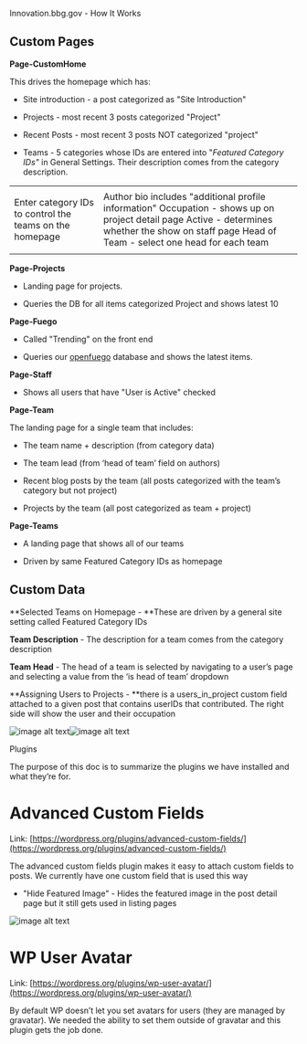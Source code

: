 Innovation.bbg.gov - How It Works

## Custom Pages

**Page-CustomHome**

This drives the homepage which has:

* Site introduction - a post categorized as "Site Introduction"

* Projects - most recent 3 posts categorized "Project"

* Recent Posts - most recent 3 posts NOT categorized  "project"

* Teams - 5 categories whose IDs are entered into "*Featured Category IDs"* in General Settings.  Their description comes from the category description.

<table>
  <tr>
    <td></td>
    <td></td>
  </tr>
  <tr>
    <td>Enter category IDs to control the teams on the homepage</td>
    <td>Author bio includes "additional profile information" 
Occupation - shows up on project detail page
Active - determines whether the show on staff page
Head of Team - select one head for each team</td>
  </tr>
  <tr>
    <td></td>
    <td></td>
  </tr>
</table>




**Page-Projects** 

* Landing page for projects.  

* Queries the DB for all items categorized Project and shows latest 10

**Page-Fuego** 

* Called "Trending" on the front end

* Queries our [openfuego](https://github.com/niemanlab/openfuego) database and shows the latest items.

**Page-Staff**

* Shows all users that have "User is Active" checked

**Page-Team**

The landing page for a single team that includes:

* The team name + description (from category data)

* The team lead (from ‘head of team’ field on authors)

* Recent blog posts by the team (all posts categorized with the team’s category but not project)

* Projects by the team (all post categorized as team + project)

**Page-Teams**

* A landing page that shows all of our teams

* Driven by same Featured Category IDs as homepage

## Custom Data

**Selected Teams on Homepage - **These are driven by a general site setting called Featured Category IDs

**Team Description** - The description for a team comes from the category description

**Team Head** - The head of a team is selected by navigating to a user’s page and selecting a value from the ‘is head of team’ dropdown

**Assigning Users to Projects - **there is a users_in_project custom field attached to a given post that contains userIDs that contributed.  The right side will show the user and their occupation

![image alt text](image_0.png)![image alt text](image_1.png)

Plugins

The purpose of this doc is to summarize the plugins we have installed and what they’re for.

# Advanced Custom Fields

Link: [https://wordpress.org/plugins/advanced-custom-fields/](https://wordpress.org/plugins/advanced-custom-fields/)

The advanced custom fields plugin makes it easy to attach custom fields to posts.  We currently have one custom field that is used this way

* "Hide Featured Image" - Hides the featured image in the post detail page but it still gets used in listing pages

![image alt text](image_2.png)

# WP User Avatar

Link: [https://wordpress.org/plugins/wp-user-avatar/](https://wordpress.org/plugins/wp-user-avatar/)

By default WP doesn’t let you set avatars for users (they are managed by gravatar).  We needed the ability to set them outside of gravatar and this plugin gets the job done.

